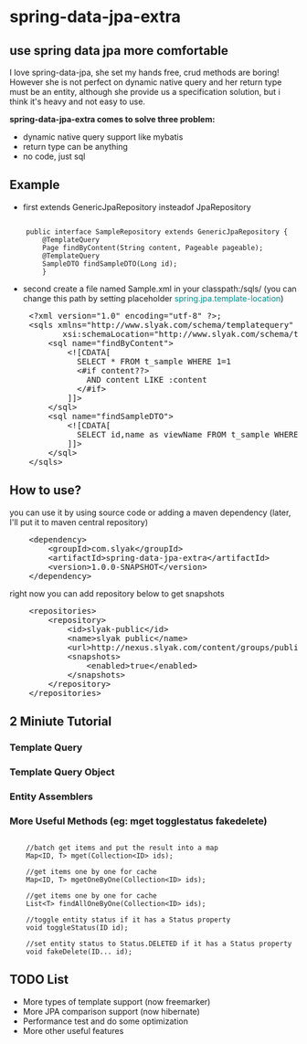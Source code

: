 # spring-data-jpa-extra
## use spring data jpa more comfortable
I love spring-data-jpa, she set my hands free, crud methods are boring! However she is not perfect on dynamic native query and her return type must be an entity, although she provide us a specification solution, but i think it's heavy and not easy to use.

<b>spring-data-jpa-extra comes to solve three problem:</b>

- dynamic native query support like mybatis
- return type can be anything
- no code, just sql

## Example
- first extends GenericJpaRepository insteadof JpaRepository

<pre><code>
	public interface SampleRepository extends GenericJpaRepository<Sample, Long> {
		@TemplateQuery
		Page<Sample> findByContent(String content, Pageable pageable);
		@TemplateQuery
		SampleDTO findSampleDTO(Long id);
		}</code>
</pre>

- second create a file named Sample.xml in your classpath:/sqls/ (you can change this path by setting placeholder <font color="#008B8B">spring.jpa.template-location</font>)

<pre>
    &lt;?xml version="1.0" encoding="utf-8" ?&gt;;
    &lt;sqls xmlns="http://www.slyak.com/schema/templatequery" xmlns:xsi="http://www.w3.org/2001/XMLSchema-instance"
           xsi:schemaLocation="http://www.slyak.com/schema/templatequery http://www.slyak.com/schema/templatequery.xsd"&gt;
        &lt;sql name="findByContent"&gt;
            &lt;![CDATA[
              SELECT * FROM t_sample WHERE 1=1
              &lt;#if content??&gt;
                AND content LIKE :content
              &lt;/#if&gt;
            ]]&gt;
        &lt;/sql&gt;
        &lt;sql name="findSampleDTO"&gt;
            &lt;![CDATA[
              SELECT id,name as viewName FROM t_sample WHERE id=:id
            ]]&gt;
        &lt;/sql&gt;
    &lt;/sqls&gt;
</pre>

## How to use?

you can use it by using source code or adding a maven dependency (later, I'll put it to maven central repository)

<pre>
    &lt;dependency&gt;
        &lt;groupId&gt;com.slyak&lt;/groupId&gt;
        &lt;artifactId&gt;spring-data-jpa-extra&lt;/artifactId&gt;
        &lt;version&gt;1.0.0-SNAPSHOT&lt;/version&gt;
    &lt;/dependency&gt;
</pre>

right now you can add repository below to get snapshots
<pre>
    &lt;repositories&gt;
        &lt;repository&gt;
            &lt;id&gt;slyak-public&lt;/id&gt;
            &lt;name&gt;slyak public&lt;/name&gt;
            &lt;url&gt;http://nexus.slyak.com/content/groups/public/&lt;/url&gt;
            &lt;snapshots&gt;
                &lt;enabled&gt;true&lt;/enabled&gt;
            &lt;/snapshots&gt;
        &lt;/repository&gt;
    &lt;/repositories&gt;
</pre>


## 2 Miniute Tutorial

### Template Query

### Template Query Object

### Entity Assemblers

### More Useful Methods (eg: mget togglestatus fakedelete)

<pre><code>
    //batch get items and put the result into a map
    Map&lt;ID, T&gt; mget(Collection&lt;ID&gt; ids);
    
    //get items one by one for cache
    Map&lt;ID, T&gt; mgetOneByOne(Collection&lt;ID&gt; ids);
    
    //get items one by one for cache
    List&lt;T&gt; findAllOneByOne(Collection&lt;ID&gt; ids);
    
    //toggle entity status if it has a Status property
    void toggleStatus(ID id);
    
    //set entity status to Status.DELETED if it has a Status property
    void fakeDelete(ID... id);
</code></pre>


## TODO List
- More types of template support (now freemarker)
- More JPA comparison support (now hibernate)
- Performance test and do some optimization
- More other useful features
